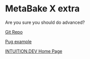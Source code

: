 
# MetaBake X extra

Are you sure you should do advanced?


[Git Repo](http://git.mbake.org)

[Pug example](https://pug.mbake.org)

[INTUITION.DEV Home Page](https://www.INTUITION.DEV)